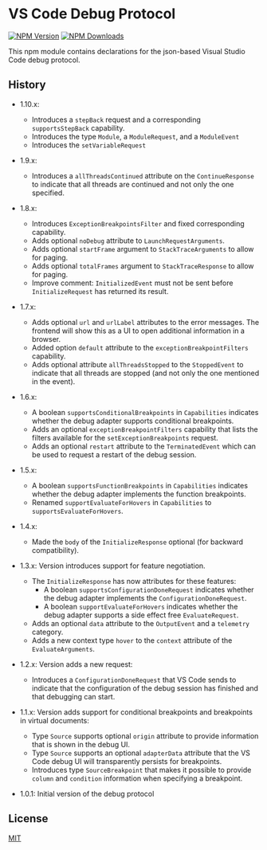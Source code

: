# VS Code Debug Protocol

[![NPM Version](https://img.shields.io/npm/v/vscode-debugprotocol.svg)](https://npmjs.org/package/vscode-debugprotocol)
[![NPM Downloads](https://img.shields.io/npm/dm/vscode-debugprotocol.svg)](https://npmjs.org/package/vscode-debugprotocol)

This npm module contains declarations for the json-based Visual Studio Code debug protocol.

## History

* 1.10.x:
  * Introduces a `stepBack` request and a corresponding `supportsStepBack` capability.
  * Introduces the type `Module`, a `ModuleRequest`, and a `ModuleEvent`
  * Introduces the `setVariableRequest`

* 1.9.x:
  * Introduces a `allThreadsContinued` attribute on the `ContinueResponse` to indicate that all threads are continued and not only the one specified.

* 1.8.x:
  * Introduces `ExceptionBreakpointsFilter` and fixed corresponding capability.
  * Adds optional `noDebug` attribute to `LaunchRequestArguments`.
  * Adds optional `startFrame` argument to `StackTraceArguments` to allow for paging.
  * Adds optional `totalFrames` argument to `StackTraceResponse` to allow for paging.
  * Improve comment: `InitializedEvent` must not be sent before `InitializeRequest` has returned its result.

* 1.7.x:
  * Adds optional `url` and `urlLabel` attributes to the error messages. The frontend will show this as a UI to open additional information in a browser.
  * Added option `default` attribute to the `exceptionBreakpointFilters` capability.
  * Adds optional attribute `allThreadsStopped` to the `StoppedEvent` to indicate that all threads are stopped (and not only the one mentioned in the event).

* 1.6.x:
  * A boolean `supportsConditionalBreakpoints` in `Capabilities` indicates whether the debug adapter supports conditional breakpoints.
  * Adds an optional `exceptionBreakpointFilters` capability that lists the filters available for the `setExceptionBreakpoints` request.
  * Adds an optional `restart` attribute to the `TerminatedEvent` which can be used to request a restart of the debug session.

* 1.5.x:
  * A boolean `supportsFunctionBreakpoints` in `Capabilities` indicates whether the debug adapter implements the function breakpoints.
  * Renamed `supportEvaluateForHovers` in `Capabilities` to `supportsEvaluateForHovers`.

* 1.4.x:
  * Made the `body` of the `InitializeResponse` optional (for backward compatibility).

* 1.3.x: Version introduces support for feature negotiation.
  * The `InitializeResponse` has now attributes for these features:
    * A boolean `supportsConfigurationDoneRequest` indicates whether the debug adapter implements the `ConfigurationDoneRequest`.
    * A boolean `supportEvaluateForHovers` indicates whether the debug adapter supports a side effect free `EvaluateRequest`.
  * Adds an optional `data` attribute to the `OutputEvent` and a `telemetry` category.
  * Adds a new context type `hover` to the `context` attribute of the `EvaluateArguments`.

* 1.2.x: Version adds a new request:
  * Introduces a `ConfigurationDoneRequest` that VS Code sends to indicate that the configuration of the debug session has finished and that debugging can start.

* 1.1.x: Version adds support for conditional breakpoints and breakpoints in virtual documents:
  * Type `Source` supports optional `origin` attribute to provide information that is shown in the debug UI.
  * Type `Source` supports an optional `adapterData` attribute that the VS Code debug UI will transparently persists for breakpoints.
  * Introduces type `SourceBreakpoint` that makes it possible to provide `column` and `condition` information when specifying a breakpoint.

* 1.0.1: Initial version of the debug protocol

## License

[MIT](https://github.com/Microsoft/vscode-languageserver-node/blob/master/License.txt)
